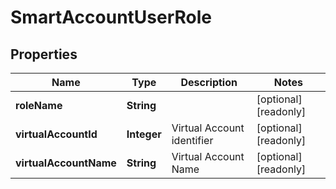 

# SmartAccountUserRole


## Properties

Name | Type | Description | Notes
------------ | ------------- | ------------- | -------------
**roleName** | **String** |  |  [optional] [readonly]
**virtualAccountId** | **Integer** | Virtual Account identifier |  [optional] [readonly]
**virtualAccountName** | **String** | Virtual Account Name |  [optional] [readonly]




